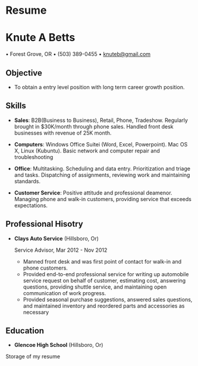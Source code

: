 Resume
======
Knute A Betts
===============

• Forest Grove, OR • \(503\) 389-0455 • knuteb@gmail.com

Objective
---------

*  To obtain a entry level position with long term career growth position. 

Skills
------

*   **Sales**: B2B(Business to Business), Retail, Phone, Tradeshow.  Regularly brought in $30K/month through phone sales.  Handled front desk businesses with revenue of 25K month.

*   **Computers**: Windows Office Suitei (Word, Excel, Powerpoint). Mac OS X, Linux (Kubuntu).  Basic network and computer repair and troubleshooting

*   **Office**: Multitasking.  Scheduling and data entry.  Prioritization and triage and tasks.  Dispatching of assignments, reviewing work and maintaining standards.

*   **Customer Service**: Positive attitude and professional deamenor.  Managing phone and walk-in customers, providing service that exceeds expectations. 


Professional Hisotry
---------------

*   **Clays Auto Service** (Hillsboro, Or) 

    Service Advisor, Mar 2012 - Nov 2012
    - Manned front desk and was first point of contact for walk-in and phone customers.
    - Provided end-to-end professional service for writing up automobile service request on behalf of customer, estimating cost, answering questions, providing shuttle service, and maintaining open communication of work progress.
    - Provided seasonal purchase suggestions, answered sales questions, and maintained inventory and reordered parts and accessories as necessary

Education
---------

*   **Glencoe High School** (Hillsboro, Or)


Storage of my resume
